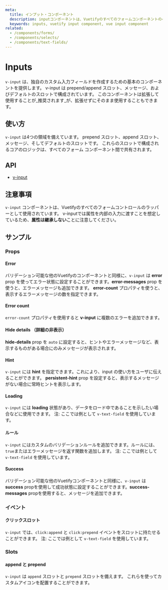 ```yaml
---
meta:
  title: インプット・コンポーネント
  description: inputコンポーネントは、Vuetifyのすべてのフォームコンポーネントのベースライン機能であり、カスタム実装のベースラインを提供します。
  keywords: inputs, vuetify input component, vue input component
related:
  - /components/forms/
  - /components/selects/
  - /components/text-fields/
---
```


# Inputs

`v-input` は、独自のカスタム入力フィールドを作成するための基本のコンポーネントを提供します。 v-input は prepend/append スロット、メッセージ、およびデフォルトのスロットで構成されています。 このコンポーネントは拡張して使用することが_推奨されます_が、拡張せずにそのまま使用することもできます。

<entry-ad />

## 使い方

`v-input` は4つの領域を備えています。  prepend スロット、append スロット、メッセージ、そしてデフォルトのスロットです。 これらのスロットで構成されるコアのロジックは、すべてのフォーム コンポーネント間で共有されます。

<example file="v-input/usage" />

## API

- [v-input](/api/v-input)

<inline-api page="components/inputs" />

## 注意事項

<alert type="warning">

  `v-input` コンポーネントは、Vuetifyのすべてのフォームコントロールのラッパーとして使用されています。 v-inputでは属性を内部の入力に渡すことを想定しているため、**属性は継承しない**ことに注意してください。

</alert>

## サンプル

### Props

#### Error

バリデーション可能な他のVuetifyのコンポーネントと同様に、`v-input`  は **error** prop を使ってエラー状態に設定することができます。**error-messages** prop を使うと、エラーメッセージも追加できます。 **error-count** プロパティを使うと、表示するエラーメッセージの数を指定できます。

#### Error count

`error-count` プロパティを使用すると **v-input** に複数のエラーを追加できます。

<example file="v-input/prop-error-count" />

<example file="v-input/prop-error" />

#### Hide details （詳細の非表示）

**hide-details** prop を `auto` に設定すると、ヒントやエラーメッセージなど、表示するものがある場合にのみメッセージが表示されます。

<example file="v-input/prop-hide-details" />

#### Hint

`v-input` には **hint** を指定できます。これにより、input の使い方をユーザに伝えることができます。 **persistent-hint** prop を設定すると、表示するメッセージがない場合に常時ヒントを表示します。

<example file="v-input/prop-hint" />

#### Loading

`v-input` には **loading** 状態があり、データをロード中であることを示したい場合などに使用できます。 注: ここでは例として `v-text-field` を使用しています。

<example file="v-input/prop-loading" />

#### ルール

`v-input` にはカスタムのバリデーションルールを追加できます。ルールには、`true`またはエラーメッセージを返す関数を追加します。 注: ここでは例として `v-text-field` を使用しています。

<example file="v-input/prop-rules" />

#### Success

バリデーション可能な他のVuetifyコンポーネントと同様に、`v-input` は **success** propを使用して成功状態に設定することができます。**success-messages** propを使用すると、メッセージを追加できます。

<example file="v-input/prop-success" />

### イベント

#### クリックスロット

`v-input` では、`click:append` と `click:prepend` イベントをスロットに持たせることができます。 注: ここでは例として `v-text-field` を使用しています。

<example file="v-input/event-slot-clicks" />

### Slots

#### append と prepend

`v-input` は `append` スロットと `prepend` スロットを備えます。 これらを使ってカスタムアイコンを配置することができます。

<example file="v-input/slot-append-and-prepend" />

<backmatter />
